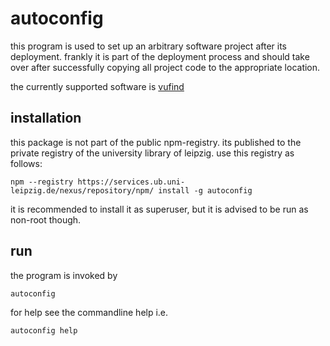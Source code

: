 # autoconfig

this program is used to set up an arbitrary software project after its deployment.
frankly it is part of the deployment process and should take over after successfully
copying all project code to the appropriate location.

the currently supported software is [vufind][1]

## installation

this package is not part of the public npm-registry. its published to the private registry
of the university library of leipzig. use this registry as follows:

    npm --registry https://services.ub.uni-leipzig.de/nexus/repository/npm/ install -g autoconfig

it is recommended to install it as superuser, but it is advised to be run as non-root
though.

## run

the program is invoked by

    autoconfig

for help see the commandline help i.e.

    autoconfig help

[1]: http://vufind-org.github.io/vufind/
